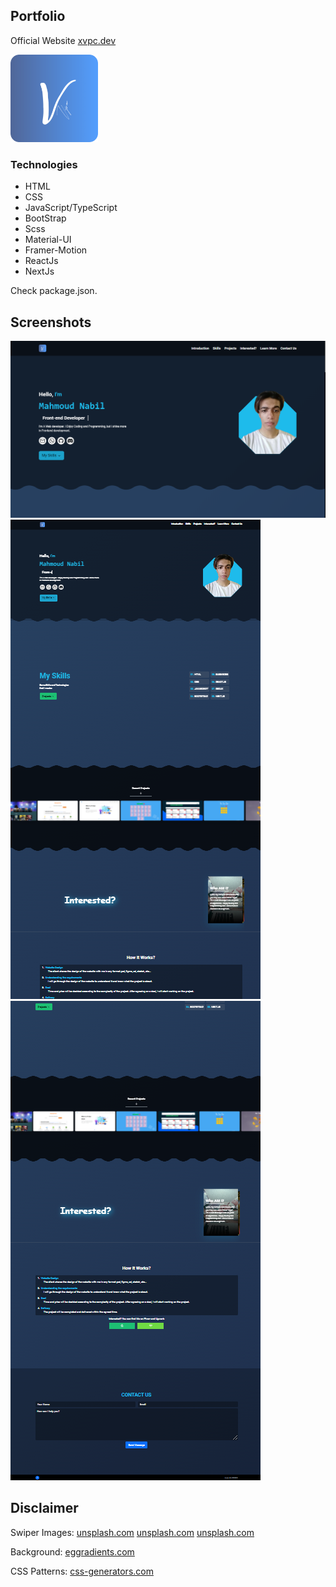 ## Portfolio
Official Website [xvpc.dev](https://xvpc.dev)

<a href="https://xvpc.dev">
    <img src="./public/favicon/android-chrome-512x512.png" width="140" height="140" alt='Site Icon'>
</a>


### Technologies
- HTML
- CSS
- JavaScript/TypeScript
- BootStrap
- Scss
- Material-UI
- Framer-Motion
- ReactJs
- NextJs

Check package.json.

## Screenshots

![site1 Image](./public/images/siteimgs/this/site1.png)
![site2 Image](./public/images/siteimgs/this/site2.png)
![site3 Image](./public/images/siteimgs/this/site3.png)


## Disclaimer
Swiper Images:
[unsplash.com](https://unsplash.com/photos/5fNmWej4tAA)
[unsplash.com](https://unsplash.com/photos/Mx0yDbKMPSk)
[unsplash.com](https://unsplash.com/photos/ocAo7MwGfHY)

Background:
[eggradients.com](https://www.eggradients.com)

CSS Patterns:
[css-generators.com](https://css-generators.com)

